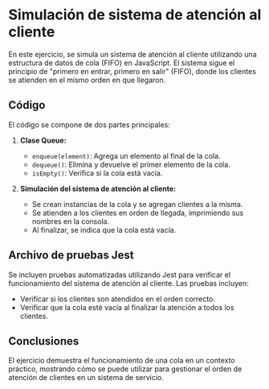 # Simulación de sistema de atención al cliente

En este ejercicio, se simula un sistema de atención al cliente utilizando una estructura de datos de cola (FIFO) en JavaScript. El sistema sigue el principio de "primero en entrar, primero en salir" (FIFO), donde los clientes se atienden en el mismo orden en que llegaron.

## Código

El código se compone de dos partes principales:

1. **Clase Queue:**
   - `enqueue(element)`: Agrega un elemento al final de la cola.
   - `dequeue()`: Elimina y devuelve el primer elemento de la cola.
   - `isEmpty()`: Verifica si la cola está vacía.

2. **Simulación del sistema de atención al cliente:**
   - Se crean instancias de la cola y se agregan clientes a la misma.
   - Se atienden a los clientes en orden de llegada, imprimiendo sus nombres en la consola.
   - Al finalizar, se indica que la cola está vacía.

## Archivo de pruebas Jest

Se incluyen pruebas automatizadas utilizando Jest para verificar el funcionamiento del sistema de atención al cliente. Las pruebas incluyen:

- Verificar si los clientes son atendidos en el orden correcto.
- Verificar que la cola esté vacía al finalizar la atención a todos los clientes.

## Conclusiones

El ejercicio demuestra el funcionamiento de una cola en un contexto práctico, mostrando cómo se puede utilizar para gestionar el orden de atención de clientes en un sistema de servicio.

